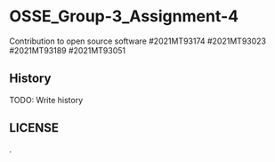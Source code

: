 # OSSE_Group-3_Assignment-4
Contribution to open source software 
#2021MT93174
#2021MT93023
#2021MT93189
#2021MT93051


## History

TODO: Write history

## LICENSE
.

